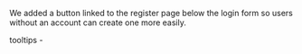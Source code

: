 We added a button linked to the register page below the login form so users without an account can create one more easily.

tooltips - 


